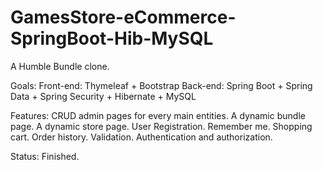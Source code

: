 # GamesStore-eCommerce-SpringBoot-Hib-MySQL
A Humble Bundle clone. 

Goals:
Front-end: Thymeleaf + Bootstrap 
Back-end: Spring Boot + Spring Data + Spring Security + Hibernate + MySQL

Features:
CRUD admin pages for every main entities.
A dynamic bundle page.
A dynamic store page.
User Registration.
Remember me.
Shopping cart.
Order history.
Validation.
Authentication and authorization.

Status: Finished.
